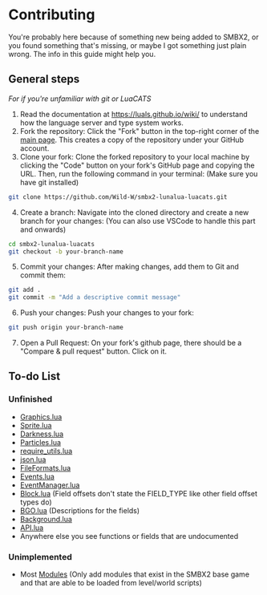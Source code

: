 # Contributing

You're probably here because of something new being added to SMBX2, or you found something that's missing, or maybe I got something just plain wrong. The info in this guide might help you.

## General steps

*For if you're unfamiliar with git or LuaCATS*

1. Read the documentation at https://luals.github.io/wiki/ to understand how the language server and type system works.
2. Fork the repository: Click the "Fork" button in the top-right corner of the [main page](/Wild-W/smbx2-lunalua-luacats). This creates a copy of the repository under your GitHub account.
3. Clone your fork: Clone the forked repository to your local machine by clicking the "Code" button on your fork's GitHub page and copying the URL. Then, run the following command in your terminal: (Make sure you have git installed)
```bash
git clone https://github.com/Wild-W/smbx2-lunalua-luacats.git
```
4. Create a branch: Navigate into the cloned directory and create a new branch for your changes: (You can also use VSCode to handle this part and onwards)
```bash
cd smbx2-lunalua-luacats
git checkout -b your-branch-name
```
5. Commit your changes: After making changes, add them to Git and commit them:
```bash
git add .
git commit -m "Add a descriptive commit message"
```
6. Push your changes: Push your changes to your fork:
```bash
git push origin your-branch-name
```
7. Open a Pull Request: On your fork's github page, there should be a "Compare & pull request" button. Click on it.

## To-do List

### Unfinished

* [Graphics.lua](/Wild-W/smbx2-lunalua-luacats/library/Classes/Graphics.lua)
* [Sprite.lua](/Wild-W/smbx2-lunalua-luacats/library/Classes/Sprite.lua)
* [Darkness.lua](/Wild-W/smbx2-lunalua-luacats/library/Classes/Darkness.lua)
* [Particles.lua](/Wild-W/smbx2-lunalua-luacats/library/Classes/Particles.lua)
* [require_utils.lua](/Wild-W/smbx2-lunalua-luacats/library/Classes/require_utils.lua)
* [json.lua](/Wild-W/smbx2-lunalua-luacats/library/Classes/json.lua)
* [FileFormats.lua](/Wild-W/smbx2-lunalua-luacats/library/Classes/FileFormats.lua)
* [Events.lua](/Wild-W/smbx2-lunalua-luacats/library/Classes/Events.lua)
* [EventManager.lua](/Wild-W/smbx2-lunalua-luacats/library/Classes/EventManager.lua)
* [Block.lua](/Wild-W/smbx2-lunalua-luacats/library/Classes/Block.lua) (Field offsets don't state the FIELD_TYPE like other field offset types do)
* [BGO.lua](/Wild-W/smbx2-lunalua-luacats/library/Classes/BGO.lua) (Descriptions for the fields)
* [Background.lua](/Wild-W/smbx2-lunalua-luacats/library/Classes/Background.lua)
* [API.lua](/Wild-W/smbx2-lunalua-luacats/library/Classes/API.lua)
* Anywhere else you see functions or fields that are undocumented

### Unimplemented

* Most [Modules](/Wild-W/smbx2-lunalua-luacats/library/Modules) (Only add modules that exist in the SMBX2 base game and that are able to be loaded from level/world scripts)
